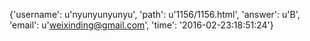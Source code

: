 {'username': u'nyunyunyunyu', 'path': u'1156/1156.html', 'answer': u'B', 'email': u'weixinding@gmail.com', 'time': '2016-02-23:18:51:24'}
